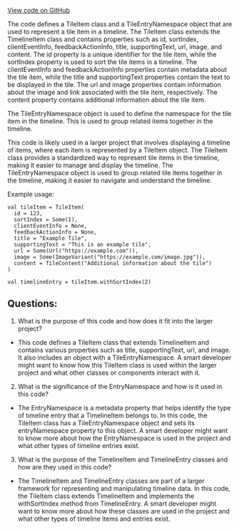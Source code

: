 [View code on GitHub](https://github.com/misbahsy/the-algorithm/product-mixer/core/src/main/scala/com/twitter/product_mixer/core/model/marshalling/response/urt/item/tile/TileItem.scala)

The code defines a TileItem class and a TileEntryNamespace object that are used to represent a tile item in a timeline. The TileItem class extends the TimelineItem class and contains properties such as id, sortIndex, clientEventInfo, feedbackActionInfo, title, supportingText, url, image, and content. The id property is a unique identifier for the tile item, while the sortIndex property is used to sort the tile items in a timeline. The clientEventInfo and feedbackActionInfo properties contain metadata about the tile item, while the title and supportingText properties contain the text to be displayed in the tile. The url and image properties contain information about the image and link associated with the tile item, respectively. The content property contains additional information about the tile item.

The TileEntryNamespace object is used to define the namespace for the tile item in the timeline. This is used to group related items together in the timeline.

This code is likely used in a larger project that involves displaying a timeline of items, where each item is represented by a TileItem object. The TileItem class provides a standardized way to represent tile items in the timeline, making it easier to manage and display the timeline. The TileEntryNamespace object is used to group related tile items together in the timeline, making it easier to navigate and understand the timeline.

Example usage:

```
val tileItem = TileItem(
  id = 123,
  sortIndex = Some(1),
  clientEventInfo = None,
  feedbackActionInfo = None,
  title = "Example Tile",
  supportingText = "This is an example tile",
  url = Some(Url("https://example.com")),
  image = Some(ImageVariant("https://example.com/image.jpg")),
  content = TileContent("Additional information about the tile")
)

val timelineEntry = tileItem.withSortIndex(2)
```
## Questions: 
 1. What is the purpose of this code and how does it fit into the larger project?
- This code defines a TileItem class that extends TimelineItem and contains various properties such as title, supportingText, url, and image. It also includes an object with a TileEntryNamespace. A smart developer might want to know how this TileItem class is used within the larger project and what other classes or components interact with it.

2. What is the significance of the EntryNamespace and how is it used in this code?
- The EntryNamespace is a metadata property that helps identify the type of timeline entry that a TimelineItem belongs to. In this code, the TileItem class has a TileEntryNamespace object and sets its entryNamespace property to this object. A smart developer might want to know more about how the EntryNamespace is used in the project and what other types of timeline entries exist.

3. What is the purpose of the TimelineItem and TimelineEntry classes and how are they used in this code?
- The TimelineItem and TimelineEntry classes are part of a larger framework for representing and manipulating timeline data. In this code, the TileItem class extends TimelineItem and implements the withSortIndex method from TimelineEntry. A smart developer might want to know more about how these classes are used in the project and what other types of timeline items and entries exist.